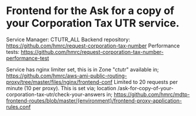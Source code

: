 # Frontend for the Ask for a copy of your Corporation Tax UTR service.

Service Manager:    CTUTR_ALL
Backend repository: https://github.com/hmrc/request-corporation-tax-number
Performance tests:  https://github.com/hmrc/request-corporation-tax-number-performance-test

Service has nginx limiter set, this is in Zone "ctutr" available in;
    https://github.com/hmrc/aws-ami-public-routing-proxy/tree/master/files/nginx/frontend-conf
Limited to 20 requests per minute (10 per proxy).
This is set via; location /ask-for-copy-of-your-corporation-tax-utr/check-your-answers
in; https://github.com/hmrc/mdtp-frontend-routes/blob/master/{environment}/frontend-proxy-application-rules.conf
